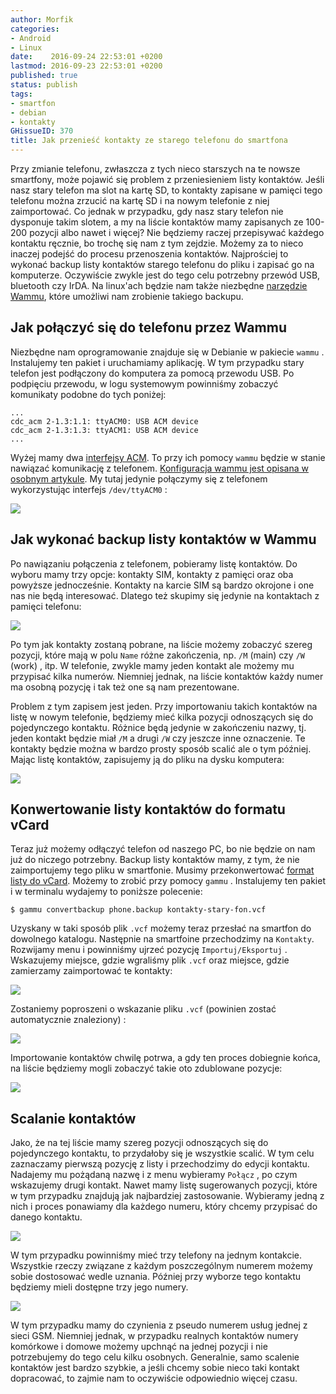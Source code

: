 ```yaml
---
author: Morfik
categories:
- Android
- Linux
date:    2016-09-24 22:53:01 +0200
lastmod: 2016-09-23 22:53:01 +0200
published: true
status: publish
tags:
- smartfon
- debian
- kontakty
GHissueID: 370
title: Jak przenieść kontakty ze starego telefonu do smartfona
---
```


Przy zmianie telefonu, zwłaszcza z tych nieco starszych na te nowsze smartfony, może pojawić się
problem z przeniesieniem listy kontaktów. Jeśli nasz stary telefon ma slot na kartę SD, to kontakty
zapisane w pamięci tego telefonu można zrzucić na kartę SD i na nowym telefonie z niej zaimportować.
Co jednak w przypadku, gdy nasz stary telefon nie dysponuje takim slotem, a my na liście kontaktów
mamy zapisanych ze 100-200 pozycji albo nawet i więcej? Nie będziemy raczej przepisywać każdego
kontaktu ręcznie, bo trochę się nam z tym zejdzie. Możemy za to nieco inaczej podejść do procesu
przenoszenia kontaktów. Najprościej to wykonać backup listy kontaktów starego telefonu do pliku i
zapisać go na komputerze. Oczywiście zwykle jest do tego celu potrzebny przewód USB, bluetooth czy
IrDA. Na linux'ach będzie nam także niezbędne [narzędzie Wammu][1], które umożliwi nam zrobienie
takiego backupu.

<!--more-->
## Jak połączyć się do telefonu przez Wammu

Niezbędne nam oprogramowanie znajduje się w Debianie w pakiecie `wammu` . Instalujemy ten pakiet i
uruchamiamy aplikację. W tym przypadku stary telefon jest podłączony do komputera za pomocą przewodu
USB. Po podpięciu przewodu, w logu systemowym powinniśmy zobaczyć komunikaty podobne do tych
poniżej:

    ...
    cdc_acm 2-1.3:1.1: ttyACM0: USB ACM device
    cdc_acm 2-1.3:1.3: ttyACM1: USB ACM device
    ...

Wyżej mamy dwa [interfejsy ACM][2]. To przy ich pomocy `wammu` będzie w stanie nawiązać komunikację
z telefonem. [Konfiguracja wammu jest opisana w osobnym artykule][3]. My tutaj jedynie połączymy
się z telefonem wykorzystując interfejs `/dev/ttyACM0` :

![](/img/2016/09/1.wammu-podlaczenie-stary-telefon-linux.png#big)

## Jak wykonać backup listy kontaktów w Wammu

Po nawiązaniu połączenia z telefonem, pobieramy listę kontaktów. Do wyboru mamy trzy opcje: kontakty
SIM, kontakty z pamięci oraz oba powyższe jednocześnie. Kontakty na karcie SIM są bardzo okrojone i
one nas nie będą interesować. Dlatego też skupimy się jedynie na kontaktach z pamięci telefonu:

![](/img/2016/09/2.wammu-podlaczenie-stary-telefon-linux-backup.png#huge)

Po tym jak kontakty zostaną pobrane, na liście możemy zobaczyć szereg pozycji, które mają w polu
`Name` różne zakończenia, np. `/M` (main) czy `/W` (work) , itp. W telefonie, zwykle mamy jeden
kontakt ale możemy mu przypisać kilka numerów. Niemniej jednak, na liście kontaktów każdy numer ma
osobną pozycję i tak też one są nam prezentowane.

Problem z tym zapisem jest jeden. Przy importowaniu takich kontaktów na listę w nowym telefonie,
będziemy mieć kilka pozycji odnoszących się do pojedynczego kontaktu. Różnice będą jedynie w
zakończeniu nazwy, tj. jeden kontakt będzie miał `/M` a drugi `/W` czy jeszcze inne oznaczenie. Te
kontakty będzie można w bardzo prosty sposób scalić ale o tym później. Mając listę kontaktów,
zapisujemy ją do pliku na dysku komputera:

![](/img/2016/09/3.wammu-podlaczenie-stary-telefon-linux-backup.png#huge)

## Konwertowanie listy kontaktów do formatu vCard

Teraz już możemy odłączyć telefon od naszego PC, bo nie będzie on nam już do niczego potrzebny.
Backup listy kontaktów mamy, z tym, że nie zaimportujemy tego pliku w smartfonie. Musimy
przekonwertować [format listy do vCard][4]. Możemy to zrobić przy pomocy `gammu` . Instalujemy ten
pakiet i w terminalu wydajemy to poniższe polecenie:

    $ gammu convertbackup phone.backup kontakty-stary-fon.vcf

Uzyskany w taki sposób plik `.vcf` możemy teraz przesłać na smartfon do dowolnego katalogu.
Następnie na smartfoine przechodzimy na `Kontakty`. Rozwijamy menu i powinniśmy ujrzeć pozycję
`Importuj/Eksportuj` . Wskazujemy miejsce, gdzie wgraliśmy plik `.vcf` oraz miejsce, gdzie
zamierzamy zaimportować te
kontakty:

![](/img/2016/09/4.importowanie-listy-kontaktow-smartfon.png#huge)

Zostaniemy poproszeni o wskazanie pliku `.vcf` (powinien zostać automatycznie znaleziony) :

![](/img/2016/09/5.importowanie-listy-kontaktow-smartfon.png#huge)

Importowanie kontaktów chwilę potrwa, a gdy ten proces dobiegnie końca, na liście będziemy mogli
zobaczyć takie oto zdublowane pozycje:

![](/img/2016/09/6.importowanie-listy-kontaktow-smartfon.png#medium)

## Scalanie kontaktów

Jako, że na tej liście mamy szereg pozycji odnoszących się do pojedynczego kontaktu, to przydałoby
się je wszystkie scalić. W tym celu zaznaczamy pierwszą pozycję z listy i przechodzimy do edycji
kontaktu. Nadajemy mu pożądaną nazwę i z menu wybieramy `Połącz` , po czym wskazujemy drugi kontakt.
Nawet mamy listę sugerowanych pozycji, które w tym przypadku znajdują jak najbardziej zastosowanie.
Wybieramy jedną z nich i proces ponawiamy dla każdego numeru, który chcemy przypisać do danego
kontaktu.

![](/img/2016/09/7.laczenie-scalanie-kontaktow-smartfon.png#huge)

W tym przypadku powinniśmy mieć trzy telefony na jednym kontakcie. Wszystkie rzeczy związane z
każdym poszczególnym numerem możemy sobie dostosować wedle uznania. Później przy wyborze tego
kontaktu będziemy mieli dostępne trzy jego numery.

![](/img/2016/09/8.laczenie-scalanie-kontaktow-smartfon.png#medium)

W tym przypadku mamy do czynienia z pseudo numerem usług jednej z sieci GSM. Niemniej jednak, w
przypadku realnych kontaktów numery komórkowe i domowe możemy upchnąć na jednej pozycji i nie
potrzebujemy do tego celu kilku osobnych. Generalnie, samo scalenie kontaktów jest bardzo szybkie, a
jeśli chcemy sobie nieco taki kontakt dopracować, to zajmie nam to oczywiście odpowiednio więcej
czasu.


[1]: https://wammu.eu/
[2]: https://rfc1149.net/blog/2013/03/05/what-is-the-difference-between-devttyusbx-and-devttyacmx/
[3]: /post/wysylanie-odbieranie-sms-w-wammu/
[4]: https://pl.wikipedia.org/wiki/VCard
